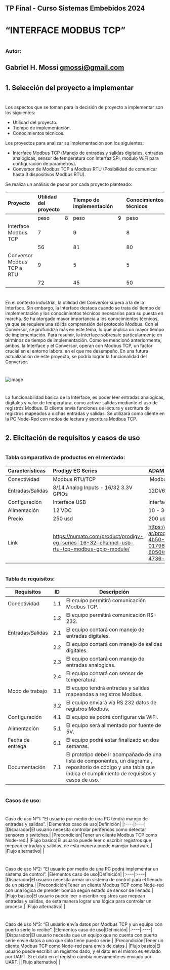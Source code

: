 ## TP Final  - Curso Sistemas Embebidos  2024
# “INTERFACE MODBUS TCP”
#
### Autor:
## Gabriel H. Mossi gmossi@gmail.com
#
#
#
## 1. Selección del proyecto a implementar
#
Los aspectos que se toman para la decisión de proyecto a implementar son los siguientes:
-	Utilidad del proyecto.
-	Tiempo de implementación.
-	Conocimientos técnicos.

Los proyectos para analizar su implementación son los siguientes:
-	Interface Modbus TCP (Manejo de entradas y salidas digitales, entradas analógicas, sensor de temperatura con interfaz SPI, modulo WiFi para configuración de parámetros).
-	Conversor de Modbus TCP a Modbus RTU (Posibilidad de comunicar hasta 3 dispositivos Modbus RTU).


Se realiza un análisis de pesos por cada proyecto planteado:

|Proyecto|Utilidad del proyecto| |Tiempo de implementación| |Conocimientos técnicos| |Total|
|:----|:----|:----|:----|:----|:----|:----|:----|
| |peso|8|peso|9|peso|10| |
|Interface Modbus TCP|7| |9| |8| |217|
| |56| |81| |80| | |
|Conversor Modbus TCP a RTU|9| |5| |5| |167|
| |72| |45| |50| | |
#

En el contexto industrial, la utilidad del Conversor supera a la de la Interface. Sin embargo, la Interface destaca cuando se trata del tiempo de implementación y los conocimientos técnicos necesarios para su puesta en marcha. Se ha otorgado mayor importancia a los conocimientos técnicos, ya que se requiere una sólida comprensión del protocolo Modbus. Con el Conversor, se profundiza más en este tema, lo que implica un mayor tiempo de implementación.
Para resumir, la Interface sobresale particularmente en términos de tiempo de implementación. Como se mencionó anteriormente, ambos, la Interface y el Conversor, operan con Modbus TCP, un factor crucial en el entorno laboral en el que me desempeño. En una futura actualización de este proyecto, se podría lograr la funcionalidad del Conversor.
#
![image](https://github.com/user-attachments/assets/74aedc48-74ad-44f0-886f-7b5417af8653)

#
La funcionabilidad básica de la Interface, es poder leer entradas analógicas, digitales y valor de temperatura, como activar salidas mediante el uso de registros Modbus. El cliente envía funciones de lectura y escritura de registros mapeados a dichas entradas y salidas. Se utilizará como cliente en la PC Node-Red con nodos de lectura y escritura Modbus TCP.
#
#
#
## 2. Elicitación de requisitos y casos de uso
#
### Tabla comparativa de productos en el mercado:
|Características|Prodigy EG Series|ADAM-6050|
|:----|:----|:----|
|Conectividad|Modbus RTU/TCP| Modbus/SNMP/MQTT |
|Entradas/Salidas|8/14 Analog Inputs - 16/32 3.3V GPIOs|12DI/6DO|
|Configuración|Interface USB|Interface Ethernet|
|Alimentación|12 VDC|10 - 30 VDC|
|Precio|250 usd|200 usd|
|Link|https://numato.com/product/prodigy-eg-series-16-32-channel-usb-rtu-tcp-modbus-gpio-module/|https://www.advantech.com/es-ar/products/a67f7853-013a-4b50-9b20-01798c56b090/adam-6050/mod_b009c4b4-4b7c-4736-b16f-241978245e6a|
#
### Tabla de requisitos:
| Requisitos       | ID  | Descripción                                                                                                                                                          |
|------------------|-----|----------------------------------------------------------------------------------------------------------------------------------------------------------------------|
| Conectividad     | 1.1 | El equipo permitirá comunicación Modbus TCP.                                                                                                                         |
|                  | 1.2 | El equipo permitirá comunicación RS-232.                                                                                                                             |
| Entradas/Salidas | 2.1 | El equipo contará con manejo de entradas digitales.                                                                                                                  |
|                  | 2.2 | El equipo contará con manejo de salidas digitales.                                                                                                                   |
|                  | 2.3 | El equipo contará con manejo de entradas analogicas.                                                                                                                 |
|                  | 2.4 | El equipo contará con sensor de temperatura.                                                                                                                         |
| Modo de trabajo  | 3.1 | El equipo tendrá entradas y salidas mapeandas a registros Modbus.                                                                                                    |
|                  | 3.2 | El equipo  enviará vía RS 232 datos de registros Modbus.                                                                                                            |
| Configuración    | 4.1 | El equipo se podrá configurar vía WiFi.                                                                                                                              |
| Alimentación     | 5.1 | El equipo será alimentado por fuente de 5V.                                                                                                                          |
| Fecha de entrega | 6.1 | El equipo podrá estar finalizado en dos semanas.                                                                                                                     |
| Documentación    | 7.1 | El prototipo debe ir acompañado de una lista de componentes, un diagrama , repositorio de código y una tabla que indica el cumplimiento de requisitos y casos de uso. |
#
### Casos de uso:
#
Caso de uso N°1: “El usuario por medio de una PC tendrá manejo de entradas y salidas”.
|Elementos caso de uso|Definición|
|:----|:----|
|Disparador|El usuario necesita controlar periféricos como detectar sensores o switches.|
|Precondición|Tener un cliente Modbus TCP como Node-red.|
|Flujo basico|El usuario puede leer o escribir registros que mepean entradas y salidas, de esta manera puede manejar hardware.|
|Flujo alternativo| |

#
Caso de uso N°2: “El usuario por medio de una PC podrá implementar un sistema de control”.
|Elementos caso de uso|Definición|
|:----|:----|
|Disparador|El usuario necesita armar un sistema de control para el llenado de un piscina.|
|Precondición|Tener un cliente Modbus TCP como Node-red con una lógica de prender bomba según estado de sensor de llenado.|
|Flujo basico|El usuario puede leer o escribir registros que mepean entradas y salidas, de esta manera lograr una lógica para controlar un proceso.|
|Flujo alternativo| |

#
Caso de uso N°3: “El usuario envía datos por Modbus TCP y un equipo con puerto serie lo recibe”.
|Elementos caso de uso|Definición|
|:----|:----|
|Disparador|El usuario necesita que un equipo que no cuenta con puerto serie envié datos a uno que solo tiene puedo serie.|
|Precondición|Tener un cliente Modbus TCP como Node-red para envió  de datos.|
|Flujo basico|El usuario puede escribir un registros dado, y el dato en el mismo es enviado por UART. Si el dato en el registro cambia nuevamente es enviado por UART.|
|Flujo alternativo| |


